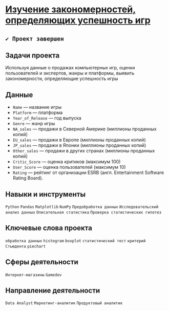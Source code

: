 # [Изучение закономерностей, определяющих успешность игр](https://github.com/StanislavTark/Portfolio/blob/main/%D0%98%D0%B7%D1%83%D1%87%D0%B5%D0%BD%D0%B8%D0%B5%20%D0%B7%D0%B0%D0%BA%D0%BE%D0%BD%D0%BE%D0%BC%D0%B5%D1%80%D0%BD%D0%BE%D1%81%D1%82%D0%B5%D0%B9%2C%20%D0%BE%D0%BF%D1%80%D0%B5%D0%B4%D0%B5%D0%BB%D1%8F%D1%8E%D1%89%D0%B8%D1%85%20%D1%83%D1%81%D0%BF%D0%B5%D1%88%D0%BD%D0%BE%D1%81%D1%82%D1%8C%20%D0%B8%D0%B3%D1%80/games.ipynb)
## `✔️ Проект завершен`
## Задачи проекта
Используя данные о продажах компьютерных игр, оценки пользователей и экспертов, жанры и платформы, выявить закономерности, определяющие успешность игры 
## Данные
* `Name` — название игры
* `Platform` — платформа
* `Year_of_Release` — год выпуска
* `Genre` — жанр игры
* `NA_sales` — продажи в Северной Америке (миллионы проданных копий)
* `EU_sales` — продажи в Европе (миллионы проданных копий)
* `JP_sales` — продажи в Японии (миллионы проданных копий)
* `Other_sales` — продажи в других странах (миллионы проданных копий)
* `Critic_Score` — оценка критиков (максимум 100)
* `User_Score` — оценка пользователей (максимум 10)
* `Rating` — рейтинг от организации ESRB (англ. Entertainment Software Rating Board).
## Навыки и инструменты
`Python` `Pandas` `Matplotlib` `NumPy` `Предобработка данных` `Исследовательский анализ данных` `Описательная статистика` `Проверка статистических гипотез`
## Ключевые слова проекта
`обработка данных` `histogram` `boxplot` `статистический тест` `критерий Стьюдента` `piechart`
## Сферы деятельности
`Интернет-магазины` `Gamedev`
## Направление деятельности
`Data Analyst` `Маркетинг-аналитик` `Продуктовый аналитик`

